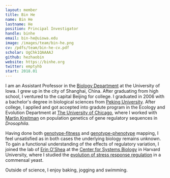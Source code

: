 ```yaml
---
layout: member
title: Bin He
name: Bin He
lastname: He
position: Principal Investigator
handle: binhe
email: bin-he@uiowa.edu
image: /images/team/bin-he.png
cv: /pdfs/team/bin-he-cv.pdf
scholar: UgChk1QAAAAJ
github: hezhaobin
website: https://binhe.org
twitter: emptyhb
start: 2018.01
---
```


I am an Assistant Professor in the [Biology Department](https://biology.uiowa.edu) at the University of Iowa. I grew up in the city of Shanghai, China. After graduating from high school, I ventured to the capital Beijing for college. I graduated in 2006 with a bachelor's degree in biological sciences from [Peking University](https://www.pku.edu.cn). After college, I applied and got accepted into gradute program in the Ecology and Evolution Department at [The University of Chicago](http://pondside.uchicago.edu/ecol-evol/), where I worked with [Martin Kreitman](http://pondside.uchicago.edu/ecol-evol/people/kreitman.html) on population genetics of gene regulatory sequences in _Drosophila_. 

Having done both [genotype-fitness](/papers/selected-papers/He-PLoS-Genet/) and [genotype-phenotype](/papers/selected-papers/He-Genetics-2014/) mapping, I feel unsatisfied as in both cases the underlying biology remains unknown. To gain a functional understanding of the effects of regulatory variation, I joined the lab of [Erin O'Shea](http://www.hhmi.org/scientists/erin-k-oshea) at the [Center for Systems Biology](http://sysbio.harvard.edu/home) in Harvard University, where I studied the [evolution of stress response regulation](/papers/selected-papers/he-elife-2017/) in a commensal yeast. 

Outside of science, I enjoy baking, jogging and swimming.
